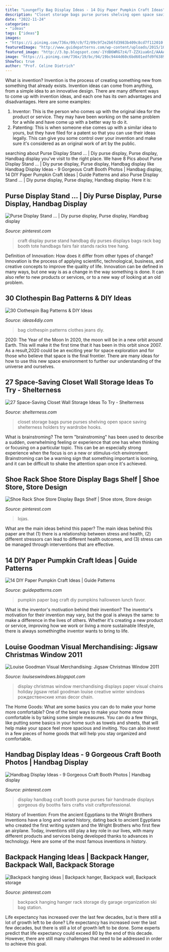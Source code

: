 ```yaml
---
title: "Loungefly Bag Display Ideas - 14 Diy Paper Pumpkin Craft Ideas"
description: "Closet storage bags purse purses shelving open space saving shelterness holders try wardrobe hooks"
date: "2022-11-24"
categories:
- "ideas"
tags: ["ideas"]
images:
- "https://i.pinimg.com/736x/09/c9/f2/09c9f2e2b6fd3983b409c8cd7f112010.jpg"
featuredImage: "http://www.guidepatterns.com/wp-content/uploads/2015/10/Paper-Bag-Pumpkins.jpg"
featured_image: "http://3.bp.blogspot.com/-1YdB6WRG7z4/T-ZZXiua6nI/AAAAAAAAADM/GacohSh7FHU/s1600/DSCN0157.JPG"
image: "https://i.pinimg.com/736x/19/bc/94/19bc9444d60c6bd601edfd9f6389b610--backpack-hanger-backpack-wall.jpg"
ShowToc: true
author: "Prof. Celine Dietrich"
---
```



What is invention?
Invention is the process of creating something new from something that already exists. Invention ideas can come from anything, from a simple idea to an innovative design. There are many different ways to come up with invention ideas, and each one has its own advantages and disadvantages. Here are some examples: 
1. Inventor: This is the person who comes up with the original idea for the product or service. They may have been working on the same problem for a while and have come up with a better way to do it. 
2. Patenting: This is when someone else comes up with a similar idea to yours, but they have filed for a patent so that you can use their ideas legally. This can give you some control over your invention and make sure it's considered as an original work of art by the public. 

	

		
searching about Purse Display Stand … | Diy purse display, Purse display, Handbag display you've visit to the right place. We have 8 Pics about Purse Display Stand … | Diy purse display, Purse display, Handbag display like Handbag Display Ideas - 9 Gorgeous Craft Booth Photos | Handbag display, 14 DIY Paper Pumpkin Craft Ideas | Guide Patterns and also Purse Display Stand … | Diy purse display, Purse display, Handbag display. Here it is:
		
    
## Purse Display Stand … | Diy Purse Display, Purse Display, Handbag Display

<img loading=lazy src="https://i.pinimg.com/736x/09/c9/f2/09c9f2e2b6fd3983b409c8cd7f112010.jpg" onerror="this.onerror=null;this.src='https://tse1.mm.bing.net/th?id=OIP.oieEXC9J-x7IwXurwQRiAQAAAA&amp;pid=15.1';" alt="Purse Display Stand … | Diy purse display, Purse display, Handbag display">

_Source: pinterest.com_

>craft display purse stand handbag diy purses displays bags rack bag booth tote handbags fairs fair stands racks tree hang. 

	

Definition of Innovation: How does it differ from other types of change?
Innovation is the process of applying scientific, technological, business, and creative concepts to improve the quality of life. Innovation can be defined in many ways, but one way is as a change in the way something is done. It can also refer to new products or services, or to a new way of looking at an old problem.

    
## 30 Clothespin Bag Patterns &amp; DIY Ideas

<img loading=lazy src="https://ideas4diy.com/wp-content/uploads/2018/06/Clothes-Bag-from-Jeans.jpg" onerror="this.onerror=null;this.src='https://tse1.mm.bing.net/th?id=OIP.QB5oH12l8oRNrpgggCcMVAHaKR&amp;pid=15.1';" alt="30 Clothespin Bag Patterns &amp; DIY Ideas">

_Source: ideas4diy.com_

>bag clothespin patterns clothes jeans diy. 

	

2020: The Year of the Moon
In 2020, the moon will be in a new orbit around Earth. This will make it the first time that it has been in this orbit since 2007. As a result,2020 could be an exciting year for space exploration and for those who believe that space is the final frontier. There are many ideas for how to use this new space environment to further our understanding of the universe and ourselves.

    
## 27 Space-Saving Closet Wall Storage Ideas To Try - Shelterness

<img loading=lazy src="https://i.shelterness.com/2016/07/08-purse-holders-and-open-shelving-for-bags.jpg" onerror="this.onerror=null;this.src='https://tse4.mm.bing.net/th?id=OIP.ZR01Q7rrIeF-skmp63JeZgHaLt&amp;pid=15.1';" alt="27 Space-Saving Closet Wall Storage Ideas To Try - Shelterness">

_Source: shelterness.com_

>closet storage bags purse purses shelving open space saving shelterness holders try wardrobe hooks. 

	

What is brainstroming?
The term "brainstroming" has been used to describe a sudden, overwhelming feeling or experience that one has when thinking or focusing on a particular topic. This can be an especially strong experience when the focus is on a new or stimulus-rich environment. Brainstroming can be a warning sign that something important is looming, and it can be difficult to shake the attention span once it's achieved.

    
## Shoe Rack Shoe Store Display Bags Shelf | Shoe Store, Store Design

<img loading=lazy src="https://i.pinimg.com/736x/ba/ad/86/baad86242b09d2e2d5a90753c791d3ff.jpg" onerror="this.onerror=null;this.src='https://tse1.mm.bing.net/th?id=OIP.h7jClM7INZs5JYm99GqHCQHaHa&amp;pid=15.1';" alt="Shoe Rack Shoe Store Display Bags Shelf | Shoe store, Store design">

_Source: pinterest.com_

>lojas. 

	

What are the main ideas behind this paper?
The main ideas behind this paper are that (1) there is a relationship between stress and health, (2) different stressors can lead to different health outcomes, and (3) stress can be managed through interventions that are effective.

    
## 14 DIY Paper Pumpkin Craft Ideas | Guide Patterns

<img loading=lazy src="http://www.guidepatterns.com/wp-content/uploads/2015/10/Paper-Bag-Pumpkins.jpg" onerror="this.onerror=null;this.src='https://tse3.mm.bing.net/th?id=OIP.TWqHyzgt4J_yFXCm98WWTAHaEi&amp;pid=15.1';" alt="14 DIY Paper Pumpkin Craft Ideas | Guide Patterns">

_Source: guidepatterns.com_

>pumpkin paper bag craft diy pumpkins halloween lunch favor. 

	

What is the inventor's motivation behind their invention?
The inventor's motivation for their invention may vary, but the goal is always the same: to make a difference in the lives of others. Whether it's creating a new product or service, improving how we work or living a more sustainable lifestyle, there is always somethingthe inventor wants to bring to life.

    
## Louise Goodman Visual Merchandising: Jigsaw Christmas Window 2011

<img loading=lazy src="http://3.bp.blogspot.com/-1YdB6WRG7z4/T-ZZXiua6nI/AAAAAAAAADM/GacohSh7FHU/s1600/DSCN0157.JPG" onerror="this.onerror=null;this.src='https://tse2.mm.bing.net/th?id=OIP._rtp9i6o93dCIsq2GUDo5QHaJ4&amp;pid=15.1';" alt="Louise Goodman Visual Merchandising: Jigsaw Christmas Window 2011">

_Source: louiseswindows.blogspot.com_

>display christmas window merchandising displays paper visual chains holiday jigsaw retail goodman louise creative winter windows рождественские xmas decor chain. 

	

The Home Goods: What are some basics you can do to make your home more comfortable?
One of the best ways to make your home more comfortable is by taking some simple measures. You can do a few things, like putting some basics in your home such as towels and sheets, that will help make your space feel more spacious and inviting. You can also invest in a few pieces of home goods that will help you stay organized and comfortable.

    
## Handbag Display Ideas - 9 Gorgeous Craft Booth Photos | Handbag Display

<img loading=lazy src="https://i.pinimg.com/736x/10/7b/6b/107b6b41fa919fabc2f812559dab8a6e--handbag-display-handmade-purses.jpg" onerror="this.onerror=null;this.src='https://tse1.mm.bing.net/th?id=OIP.MdmgLB3_DGBxKJwjke_PqAHaLH&amp;pid=15.1';" alt="Handbag Display Ideas - 9 Gorgeous Craft Booth Photos | Handbag display">

_Source: pinterest.com_

>display handbag craft booth purse purses fair handmade displays gorgeous diy booths fairs crafts visit craftprofessional. 

	

History of Invention: From the ancient Egyptians to the Wright Brothers
Inventions have a long and varied history, dating back to ancient Egyptians who created the first writing system and the Wright Brothers who first flew an airplane. Today, inventions still play a key role in our lives, with many different products and services being developed thanks to advances in technology. Here are some of the most famous inventions in history.

    
## Backpack Hanging Ideas | Backpack Hanger, Backpack Wall, Backpack Storage

<img loading=lazy src="https://i.pinimg.com/736x/19/bc/94/19bc9444d60c6bd601edfd9f6389b610--backpack-hanger-backpack-wall.jpg" onerror="this.onerror=null;this.src='https://tse4.mm.bing.net/th?id=OIP.cQqoXO5cxafPe6qU3ZN2_wHaNK&amp;pid=15.1';" alt="Backpack hanging ideas | Backpack hanger, Backpack wall, Backpack storage">

_Source: pinterest.com_

>backpack hanging hanger rack storage diy garage organization ski bag station. 

	

Life expectancy has increased over the last few decades, but is there still a lot of growth left to be done?
Life expectancy has increased over the last few decades, but there is still a lot of growth left to be done. Some experts predict that life expectancy could exceed 80 by the end of this decade. However, there are still many challenges that need to be addressed in order to achieve this goal.

